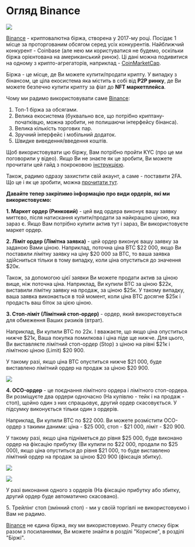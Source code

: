 # Огляд Binance

[![](https://img.youtube.com/vi/THaPIIWZh9M/0.jpg)](https://www.youtube.com/watch?v=THaPIIWZh9M)


[Binance](https://accounts.binance.com/uk-UA/register?ref=2TOP) - криптовалютна біржа, створена у 2017-му році. Посідає 1 місце за проторгованим обсягом серед усіх конкурентів. Найближчий конкурент - Coinbase (але нею ми користуватися не будемо, оскільки біржа орієнтована на американський ринок). Ці дані можна подивитися на одному з крипто-агрегаторів, наприклад - [CoinMarketCap](https://coinmarketcap.com/rankings/exchanges/).

Біржа - це місце, де Ви можете купити/продати крипту. У випадку з бінансом, це ціла екосистема яка містить в собі від **P2P ринку**, де Ви можете безпечно купити крипту за фіат до **NFT маркетплейса**.

Чому ми радимо використовувати саме [Binance](https://accounts.binance.com/uk-UA/register?ref=2TOP):

1.  Топ-1 біржа за обсягами.
2.  Велика екосистема (буквально все, що потрібно криптану-початківцю, можна зробити, не полишаючи інтерфейсу бінанса).
3.  Велика кількість торгових пар.
4.  Зручний інтерфейс і мобільний додаток.
5.  Швидке виведення/введення коштів.

Щоб використовувати цю біржу, Вам потрібно пройти KYC (про це ми поговорили у відео). Якщо Ви не знаєте як це зробити, Ви можете прочитати цей гайд з покроковою [інструкцією](https://www.binance.com/ru/support/faq/как-пройти-проверку-персональных-данных-360027287111).

Також, радимо одразу захистити свій акаунт, а саме - поставити 2FA. Що це і як це зробити, можна [прочитати тут](https://academy.binance.com/ru/articles/binance-2fa-guide).

**Давайте тепер закріпимо інформацію про види ордерів, які ми використовуємо:**

**1\. Маркет ордер (Ринковий)** \- цей вид ордера виконує вашу заявку миттєво, після натискання купити/продати за найкращою ціною, яка зараз є. Якщо Вам потрібно купити актив тут і зараз, Ви використовуєте маркет ордер.

**2\. Ліміт ордер (Лімітна заявка)** \- цей ордер виконує вашу заявку за заданою Вами ціною. Наприклад, поточна ціна BTC $22 000, якщо Ви поставили лімітну заявку на ціну $20 000 за BTC, то ваша заявка здійсниться тільки в тому випадку, коли ціна опуститься до значення $20к.

Також, за допомогою цієї заявки Ви можете продати актив за ціною вище, ніж поточна ціна. Наприклад, Ви купили BTC за ціною $22к, виставили лімітну заявку на продаж, за ціною $25к. У такому випадку, ваша заявка виконається в той момент, коли ціна BTC досягне $25к і продасть ваш біток за цією ціною.

**3\. Стоп-ліміт (Лімітний стоп-ордер)** \- ордер, який використовується для обмеження Ваших ризиків (втрат).

Наприклад, Ви купили BTC по 22к. І вважаєте, що якщо ціна опуститься нижче $21к, Ваша покупка помилкова і ціна піде ще нижче. Для цього, Ви виставляєте лімітний стоп-ордер (Stop) з ціною на рівні $21к і лімітною ціною (Limit) $20 900.

У такому разі, якщо ціна BTC опуститься нижче $21 000, буде виставлено лімітний ордер на продаж за ціною $20 900.

**![](https://lh6.googleusercontent.com/187LEGTlBhYOF0NwvWe_d58D2KsTPPjT8q15gSrNE-fgIUSiYqhOTHnJYtJsZZmDk6CerCFY5Rv6la-QYoln5S9jMQuoLPq241LtE-7yZlfMW_btsX2G-USNR9HQ4QwBg4qIBGGWCUBG4F6hHO4Iw4U)**

**4\. OCO-ордер** - це поєднання лімітного ордера і лімітного стоп-ордера. Ви розміщуєте два ордери одночасно (На купівлю - тейк і на продаж - стоп), щойно один з них спрацьовує, другий ордер скасовується. У підсумку виконується тільки один з ордерів.

Наприклад, Ви купили BTC по $22 000. Ви можете розмістити OCO-ордер з такими даними: ціна - $25 000, стоп - $21 000, ліміт - $20 900.

У такому разі, якщо ціна підніметься до рівня $25 000, буде виконано ордер на фіксацію прибутку (Ви купили по $22 000, продали по $25 000), якщо ціна опуститься до рівня $21 000, то буде виставлено лімітний ордер на продаж за ціною $20 900 (фіксація збитку).

**![](https://lh4.googleusercontent.com/g-21ZsNW-d8HeOhutje8H4JXnpi1BLuOqOtEJykoFAJKVwkzn0PypO7ecnUX5i8ogw8ESIq-WiIUPcpDDw4I3XC6sErNrapFLgn_Rzx93GTZPyd3BRgl3f7WQJekx6NBmGk2KrnkGGW_cDL9UM8yqU0)**

**![](https://lh6.googleusercontent.com/AvMt06PZyv6jitg3v7-rpXxcworfrto5dI_lJDeRo0fPKkFTddbW49j8iwOt1elovmrufjVIf6MIDE3YYW3_941XFItn677Dwtdg4AXIphS4ECI_Qz_s566HWN4Gcy8VBQ8A8xlts9IKr1t8sEfAC7E)**

У разі виконання одного з ордерів (На фіксацію прибутку або збитку, другий ордер буде автоматично скасовано).

5\. Трейлінг стоп (змінний стоп) - ми у своїй торгівлі не використовуємо і Вам не радимо.

[Binance](https://accounts.binance.com/uk-UA/register?ref=2TOP) не єдина біржа, яку ми використовуємо. Решту списку бірж разом з посиланнями, Ви можете знайти в розділі "Корисне", в розділі "Біржі".
